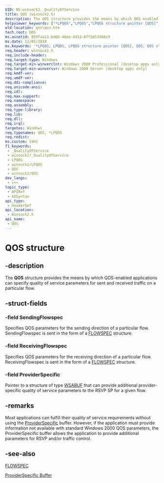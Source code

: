 ```yaml
---
UID: NS:winsock2._QualityOfService
title: QOS (winsock2.h)
description: The QOS structure provides the means by which QOS-enabled applications can specify quality of service parameters for sent and received traffic on a particular flow.
helpviewer_keywords: ["*LPQOS","LPQOS","LPQOS structure pointer [QOS]","QOS","QOS structure [QOS]","_gqos_qos","qos.qos","winsock2/LPQOS","winsock2/QOS"]
old-location: qos\qos.htm
tech.root: QOS
ms.assetid: 859faa13-bd66-46ee-8452-6ff5d53d66c9
ms.date: 12/05/2018
ms.keywords: '*LPQOS, LPQOS, LPQOS structure pointer [QOS], QOS, QOS structure [QOS], _gqos_qos, qos.qos, winsock2/LPQOS, winsock2/QOS'
req.header: winsock2.h
req.include-header: 
req.target-type: Windows
req.target-min-winverclnt: Windows 2000 Professional [desktop apps only]
req.target-min-winversvr: Windows 2000 Server [desktop apps only]
req.kmdf-ver: 
req.umdf-ver: 
req.ddi-compliance: 
req.unicode-ansi: 
req.idl: 
req.max-support: 
req.namespace: 
req.assembly: 
req.type-library: 
req.lib: 
req.dll: 
req.irql: 
targetos: Windows
req.typenames: QOS, *LPQOS
req.redist: 
ms.custom: 19H1
f1_keywords:
 - _QualityOfService
 - winsock2/_QualityOfService
 - LPQOS
 - winsock2/LPQOS
 - QOS
 - winsock2/QOS
dev_langs:
 - c++
topic_type:
 - APIRef
 - kbSyntax
api_type:
 - HeaderDef
api_location:
 - Winsock2.h
api_name:
 - QOS
---
```


# QOS structure


## -description

The 
<b>QOS</b> structure provides the means by which QOS-enabled applications can specify quality of service parameters for sent and received traffic on a particular flow.

## -struct-fields

### -field SendingFlowspec

Specifies QOS parameters for the sending direction of a particular flow. SendingFlowspec is sent in the form of a 
<a href="/windows/desktop/api/qos/ns-qos-flowspec">FLOWSPEC</a> structure.

### -field ReceivingFlowspec

Specifies QOS parameters for the receiving direction of a particular flow. ReceivingFlowspec is sent in the form of a 
<a href="/windows/desktop/api/qos/ns-qos-flowspec">FLOWSPEC</a> structure.

### -field ProviderSpecific

Pointer to a structure of type 
<a href="/windows/desktop/api/ws2def/ns-ws2def-wsabuf">WSABUF</a> that can provide additional provider-specific quality of service parameters to the RSVP SP for a given flow.

## -remarks

Most applications can fulfill their quality of service requirements without using the 
<a href="/previous-versions/aa374467(v=vs.80)">ProviderSpecific</a> buffer. However, if the application must provide information not available with standard Windows 2000 QOS parameters, the ProviderSpecific buffer allows the application to provide additional parameters for RSVP and/or traffic control.

## -see-also

<a href="/windows/desktop/api/qos/ns-qos-flowspec">FLOWSPEC</a>



<a href="/previous-versions/aa374467(v=vs.80)">ProviderSpecific Buffer</a>